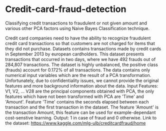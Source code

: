 # Credit-card-fraud-detection
Classifying credit transactions to fraudulent or not given amount and various other PCA factors using Naive Bayes Classification technique.

Credit card companies need to have the ability to recognize fraudulent credit card transactions so that customers are not charged for items that they did not purchase.
Datasets contains transactions made by credit cards in September 2013 by european cardholders. This dataset presents transactions that occurred in two days, where we have 492 frauds out of 284,807 transactions. The dataset is highly unbalanced, the positive class (frauds) account for 0.172% of all transactions.
The data contains only numerical input variables which are the result of a PCA transformation. Unfortunately, due to confidentiality issues, we cannot provide the original features and more background information about the data.
Input Features: V1, V2, ... V28 are the principal components obtained with PCA, the only features which have not been transformed with PCA are 'Time' and 'Amount'. Feature 'Time' contains the seconds elapsed between each transaction and the first transaction in the dataset. The feature 'Amount' is the transaction Amount, this feature can be used for example-dependant cost-senstive learning.
Output: 1 in case of fraud and 0 otherwise.
Link to the dataset: https://www.kaggle.com/mlg-ulb/creditcardfraud/home
